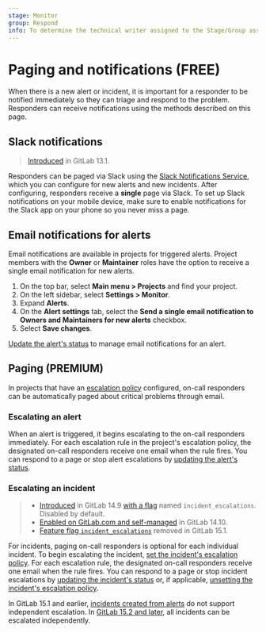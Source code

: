 ```yaml
---
stage: Monitor
group: Respond
info: To determine the technical writer assigned to the Stage/Group associated with this page, see https://about.gitlab.com/handbook/product/ux/technical-writing/#assignments
---
```


# Paging and notifications **(FREE)**

When there is a new alert or incident, it is important for a responder to be notified
immediately so they can triage and respond to the problem. Responders can receive
notifications using the methods described on this page.

## Slack notifications

> [Introduced](https://gitlab.com/gitlab-org/gitlab/-/issues/216326) in GitLab 13.1.

Responders can be paged via Slack using the
[Slack Notifications Service](../../user/project/integrations/slack.md), which you
can configure for new alerts and new incidents. After configuring, responders
receive a **single** page via Slack. To set up Slack notifications on your mobile
device, make sure to enable notifications for the Slack app on your phone so
you never miss a page.

## Email notifications for alerts

Email notifications are available in projects for triggered alerts. Project
members with the **Owner** or **Maintainer** roles have the option to receive
a single email notification for new alerts.

1. On the top bar, select **Main menu > Projects** and find your project.
1. On the left sidebar, select **Settings > Monitor**.
1. Expand **Alerts**.
1. On the **Alert settings** tab, select the
   **Send a single email notification to Owners and Maintainers for new alerts** checkbox.
1. Select **Save changes**.

[Update the alert's status](alerts.md#update-an-alerts-status) to manage email notifications for an alert.

## Paging **(PREMIUM)**

In projects that have an [escalation policy](escalation_policies.md) configured, on-call responders
can be automatically paged about critical problems through email.

### Escalating an alert

When an alert is triggered, it begins escalating to the on-call responders immediately.
For each escalation rule in the project's escalation policy, the designated on-call
responders receive one email when the rule fires. You can respond to a page
or stop alert escalations by [updating the alert's status](alerts.md#update-an-alerts-status).

### Escalating an incident

> - [Introduced](https://gitlab.com/groups/gitlab-org/-/epics/5716) in GitLab 14.9 [with a flag](../../administration/feature_flags.md) named `incident_escalations`. Disabled by default.
> - [Enabled on GitLab.com and self-managed](https://gitlab.com/gitlab-org/gitlab/-/issues/345769) in GitLab 14.10.
> - [Feature flag `incident_escalations`](https://gitlab.com/gitlab-org/gitlab/-/issues/345769) removed in GitLab 15.1.

For incidents, paging on-call responders is optional for each individual incident.
To begin escalating the incident, [set the incident's escalation policy](incidents.md#change-escalation-policy).
For each escalation rule, the designated on-call responders receive one email when
the rule fires. You can respond to a page or stop incident escalations by
[updating the incident's status](incidents.md#change-incident-status) or, if applicable,
[unsetting the incident's escalation policy](incidents.md#change-escalation-policy).

In GitLab 15.1 and earlier, [incidents created from alerts](alerts.md#create-an-incident-from-an-alert)
do not support independent escalation. In [GitLab 15.2 and later](https://gitlab.com/gitlab-org/gitlab/-/issues/356057),
all incidents can be escalated independently.
